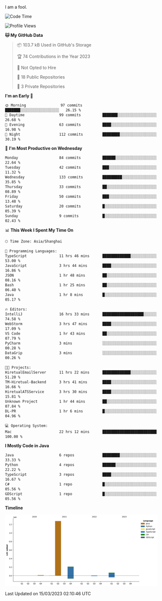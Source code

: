 I am a fool.

<!--START_SECTION:waka-->
![Code Time](http://img.shields.io/badge/Code%20Time-175%20hrs%2056%20mins-blue)

![Profile Views](http://img.shields.io/badge/Profile%20Views-10-blue)

**🐱 My GitHub Data** 

> 📦 103.7 kB Used in GitHub's Storage 
 > 
> 🏆 74 Contributions in the Year 2023
 > 
> 🚫 Not Opted to Hire
 > 
> 📜 18 Public Repositories 
 > 
> 🔑 3 Private Repositories 
 > 
**I'm an Early 🐤** 

```text
🌞 Morning                97 commits          ███████░░░░░░░░░░░░░░░░░░   26.15 % 
🌆 Daytime                99 commits          ███████░░░░░░░░░░░░░░░░░░   26.68 % 
🌃 Evening                63 commits          ████░░░░░░░░░░░░░░░░░░░░░   16.98 % 
🌙 Night                  112 commits         ████████░░░░░░░░░░░░░░░░░   30.19 % 
```
📅 **I'm Most Productive on Wednesday** 

```text
Monday                   84 commits          ██████░░░░░░░░░░░░░░░░░░░   22.64 % 
Tuesday                  42 commits          ███░░░░░░░░░░░░░░░░░░░░░░   11.32 % 
Wednesday                133 commits         █████████░░░░░░░░░░░░░░░░   35.85 % 
Thursday                 33 commits          ██░░░░░░░░░░░░░░░░░░░░░░░   08.89 % 
Friday                   50 commits          ███░░░░░░░░░░░░░░░░░░░░░░   13.48 % 
Saturday                 20 commits          █░░░░░░░░░░░░░░░░░░░░░░░░   05.39 % 
Sunday                   9 commits           █░░░░░░░░░░░░░░░░░░░░░░░░   02.43 % 
```


📊 **This Week I Spent My Time On** 

```text
🕑︎ Time Zone: Asia/Shanghai

💬 Programming Languages: 
TypeScript               11 hrs 46 mins      █████████████░░░░░░░░░░░░   53.00 % 
JavaScript               3 hrs 44 mins       ████░░░░░░░░░░░░░░░░░░░░░   16.86 % 
JSON                     1 hr 48 mins        ██░░░░░░░░░░░░░░░░░░░░░░░   08.16 % 
Bash                     1 hr 25 mins        ██░░░░░░░░░░░░░░░░░░░░░░░   06.40 % 
Java                     1 hr 8 mins         █░░░░░░░░░░░░░░░░░░░░░░░░   05.17 % 

🔥 Editors: 
IntelliJ                 16 hrs 33 mins      ███████████████████░░░░░░   74.58 % 
WebStorm                 3 hrs 47 mins       ████░░░░░░░░░░░░░░░░░░░░░   17.09 % 
VS Code                  1 hr 43 mins        ██░░░░░░░░░░░░░░░░░░░░░░░   07.79 % 
PyCharm                  3 mins              ░░░░░░░░░░░░░░░░░░░░░░░░░   00.28 % 
DataGrip                 3 mins              ░░░░░░░░░░░░░░░░░░░░░░░░░   00.26 % 

🐱‍💻 Projects: 
HiretualEmailServer      11 hrs 22 mins      █████████████░░░░░░░░░░░░   51.20 % 
TM-Hiretual-Backend      3 hrs 41 mins       ████░░░░░░░░░░░░░░░░░░░░░   16.66 % 
HiretualATSService       3 hrs 30 mins       ████░░░░░░░░░░░░░░░░░░░░░   15.81 % 
Unknown Project          1 hr 44 mins        ██░░░░░░░░░░░░░░░░░░░░░░░   07.84 % 
DL-PR                    1 hr 6 mins         █░░░░░░░░░░░░░░░░░░░░░░░░   04.96 % 

💻 Operating System: 
Mac                      22 hrs 12 mins      █████████████████████████   100.00 % 
```

**I Mostly Code in Java** 

```text
Java                     6 repos             ████████░░░░░░░░░░░░░░░░░   33.33 % 
Python                   4 repos             ██████░░░░░░░░░░░░░░░░░░░   22.22 % 
TypeScript               3 repos             ████░░░░░░░░░░░░░░░░░░░░░   16.67 % 
C#                       1 repo              █░░░░░░░░░░░░░░░░░░░░░░░░   05.56 % 
GDScript                 1 repo              █░░░░░░░░░░░░░░░░░░░░░░░░   05.56 % 
```



**Timeline**

![Lines of Code chart](https://raw.githubusercontent.com/VeejaLiu/VeejaLiu/master/assets/bar_graph.png)


 Last Updated on 15/03/2023 02:10:46 UTC
<!--END_SECTION:waka-->
